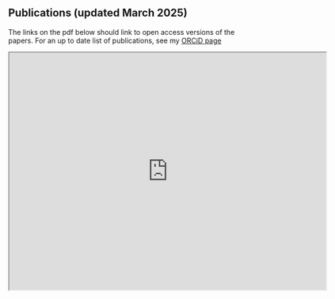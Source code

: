 ## Publications (updated March 2025)


The links on the pdf below should link to open access versions of the papers. For an up to date list of publications, see my [ORCiD page](https://orcid.org/my-orcid?orcid=0000-0002-5523-4264)


<iframe src="https://drive.google.com/file/d/1oq4OKqP0_GTko6UZ0KoFI9zNUlQiOnFw/preview" width="640" height="480" allow="autoplay"></iframe>
